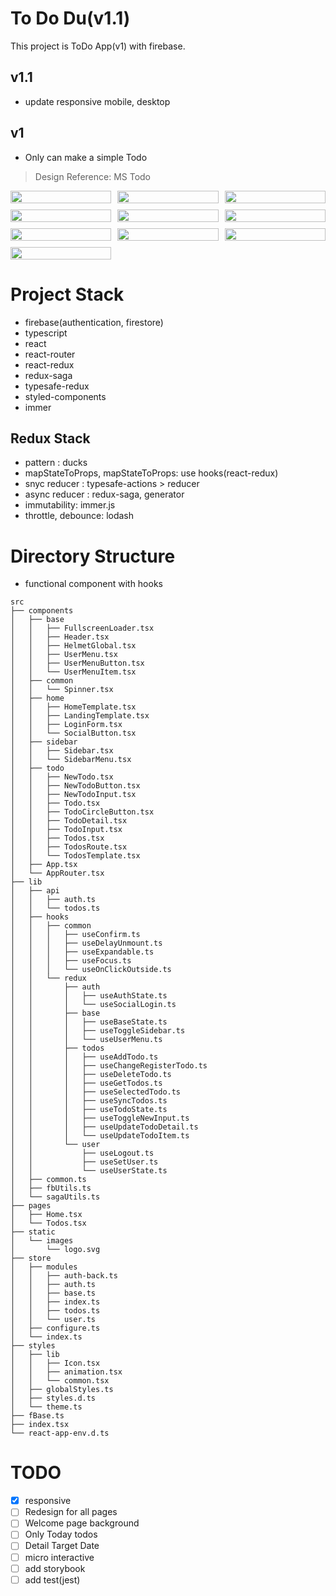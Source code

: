 # To Do Du(v1.1)

This project is ToDo App(v1) with firebase.

## v1.1

- update responsive mobile, desktop

## v1

- Only can make a simple Todo

> Design Reference: MS Todo

<p align="center" style="display:grid; grid-template-columns: repeat(3, 1fr); grid-gap: 10px">
    <img src="https://images.velog.io/images/namezin/post/1cad1da7-df9f-4a07-aa98-3be1bc52d00d/login%20page.png" width="100%" />
    <img src="https://images.velog.io/images/namezin/post/f1e4f1d3-0431-49d1-8718-1059a5c99084/social%20login.png" width="100%" />
    <img src="https://images.velog.io/images/namezin/post/4b8e8abc-b61c-4899-af4a-515feece2cf8/loading.png" width="100%" />
    <img src="https://images.velog.io/images/namezin/post/163e3c86-6dfd-4d8a-a801-aeacc3fc5fba/main%20page.png" width="100%" />
    <img src="https://images.velog.io/images/namezin/post/7690d047-3df5-498a-8b84-030506be861e/todo%20example.png" width="100%" />
    <img src="https://images.velog.io/images/namezin/post/35fc0555-4d8e-43a4-a2fe-45fb78b886c3/logout%20collapse%20sidebar.png" width="100%" />
    <img src="https://images.velog.io/images/namezin/post/201392c4-6ccd-4140-a48e-9c2fed9da3f9/%E1%84%89%E1%85%B3%E1%84%8F%E1%85%B3%E1%84%85%E1%85%B5%E1%86%AB%E1%84%89%E1%85%A3%E1%86%BA%202020-12-16%20%E1%84%8B%E1%85%A9%E1%84%92%E1%85%AE%2011.09.04.png" width="100%" />
    <img src="https://images.velog.io/images/namezin/post/7ca33762-cde9-4b55-94c8-f4bb9e35abbe/%E1%84%89%E1%85%B3%E1%84%8F%E1%85%B3%E1%84%85%E1%85%B5%E1%86%AB%E1%84%89%E1%85%A3%E1%86%BA%202020-12-16%20%E1%84%8B%E1%85%A9%E1%84%92%E1%85%AE%2011.09.17.png" width="100%" />
    <img src="https://images.velog.io/images/namezin/post/f35f7963-bb31-47eb-9ec2-c9210eebae05/%E1%84%89%E1%85%B3%E1%84%8F%E1%85%B3%E1%84%85%E1%85%B5%E1%86%AB%E1%84%89%E1%85%A3%E1%86%BA%202020-12-16%20%E1%84%8B%E1%85%A9%E1%84%92%E1%85%AE%2011.09.24.png" width="100%" />
    <img src="https://images.velog.io/images/namezin/post/15391853-aefc-40b7-be4b-37a8050a778f/%E1%84%89%E1%85%B3%E1%84%8F%E1%85%B3%E1%84%85%E1%85%B5%E1%86%AB%E1%84%89%E1%85%A3%E1%86%BA%202020-12-16%20%E1%84%8B%E1%85%A9%E1%84%92%E1%85%AE%2011.09.30.png" width="100%" />
</p>

# Project Stack

- firebase(authentication, firestore)
- typescript
- react
- react-router
- react-redux
- redux-saga
- typesafe-redux
- styled-components
- immer

## Redux Stack

- pattern : ducks
- mapStateToProps, mapStateToProps: use hooks(react-redux)
- snyc reducer : typesafe-actions > reducer
- async reducer : redux-saga, generator
- immutability: immer.js
- throttle, debounce: lodash

# Directory Structure

- functional component with hooks

```
src
├── components
│   ├── base
│   │   ├── FullscreenLoader.tsx
│   │   ├── Header.tsx
│   │   ├── HelmetGlobal.tsx
│   │   ├── UserMenu.tsx
│   │   ├── UserMenuButton.tsx
│   │   └── UserMenuItem.tsx
│   ├── common
│   │   └── Spinner.tsx
│   ├── home
│   │   ├── HomeTemplate.tsx
│   │   ├── LandingTemplate.tsx
│   │   ├── LoginForm.tsx
│   │   └── SocialButton.tsx
│   ├── sidebar
│   │   ├── Sidebar.tsx
│   │   └── SidebarMenu.tsx
│   ├── todo
│   │   ├── NewTodo.tsx
│   │   ├── NewTodoButton.tsx
│   │   ├── NewTodoInput.tsx
│   │   ├── Todo.tsx
│   │   ├── TodoCircleButton.tsx
│   │   ├── TodoDetail.tsx
│   │   ├── TodoInput.tsx
│   │   ├── Todos.tsx
│   │   ├── TodosRoute.tsx
│   │   └── TodosTemplate.tsx
│   ├── App.tsx
│   └── AppRouter.tsx
├── lib
│   ├── api
│   │   ├── auth.ts
│   │   └── todos.ts
│   ├── hooks
│   │   ├── common
│   │   │   ├── useConfirm.ts
│   │   │   ├── useDelayUnmount.ts
│   │   │   ├── useExpandable.ts
│   │   │   ├── useFocus.ts
│   │   │   └── useOnClickOutside.ts
│   │   └── redux
│   │       ├── auth
│   │       │   ├── useAuthState.ts
│   │       │   └── useSocialLogin.ts
│   │       ├── base
│   │       │   ├── useBaseState.ts
│   │       │   ├── useToggleSidebar.ts
│   │       │   └── useUserMenu.ts
│   │       ├── todos
│   │       │   ├── useAddTodo.ts
│   │       │   ├── useChangeRegisterTodo.ts
│   │       │   ├── useDeleteTodo.ts
│   │       │   ├── useGetTodos.ts
│   │       │   ├── useSelectedTodo.ts
│   │       │   ├── useSyncTodos.ts
│   │       │   ├── useTodoState.ts
│   │       │   ├── useToggleNewInput.ts
│   │       │   ├── useUpdateTodoDetail.ts
│   │       │   └── useUpdateTodoItem.ts
│   │       └── user
│   │           ├── useLogout.ts
│   │           ├── useSetUser.ts
│   │           └── useUserState.ts
│   ├── common.ts
│   ├── fbUtils.ts
│   └── sagaUtils.ts
├── pages
│   ├── Home.tsx
│   └── Todos.tsx
├── static
│   └── images
│       └── logo.svg
├── store
│   ├── modules
│   │   ├── auth-back.ts
│   │   ├── auth.ts
│   │   ├── base.ts
│   │   ├── index.ts
│   │   ├── todos.ts
│   │   └── user.ts
│   ├── configure.ts
│   └── index.ts
├── styles
│   ├── lib
│   │   ├── Icon.tsx
│   │   ├── animation.tsx
│   │   └── common.tsx
│   ├── globalStyles.ts
│   ├── styles.d.ts
│   └── theme.ts
├── fBase.ts
├── index.tsx
└── react-app-env.d.ts
```

# TODO

- [x] responsive
- [ ] Redesign for all pages
- [ ] Welcome page background
- [ ] Only Today todos
- [ ] Detail Target Date
- [ ] micro interactive
- [ ] add storybook
- [ ] add test(jest)
